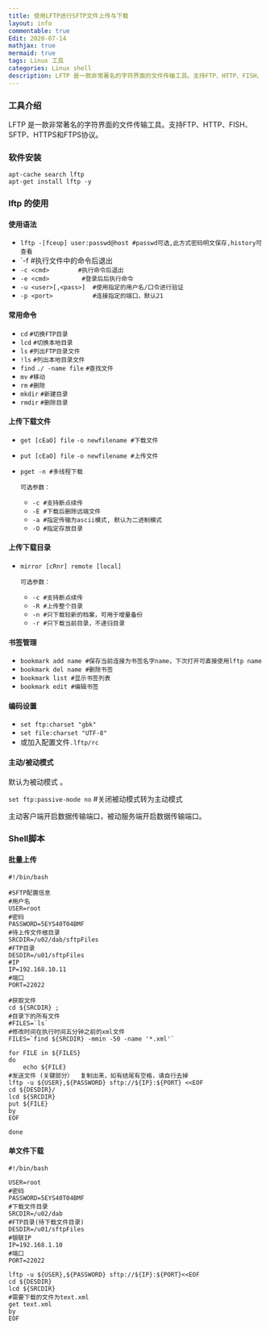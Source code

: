 ```yaml
---
title: 使用LFTP进行SFTP文件上传与下载
layout: info
commentable: true
Edit: 2020-07-14
mathjax: true
mermaid: true
tags: Linux 工具
categories: Linux shell
description: LFTP 是一款非常著名的字符界面的文件传输工具。支持FTP、HTTP、FISH、SFTP、HTTPS和FTPS协议。
---
```


### 工具介绍

LFTP 是一款非常著名的字符界面的文件传输工具。支持FTP、HTTP、FISH、SFTP、HTTPS和FTPS协议。

### 软件安装

```shell
apt-cache search lftp
apt-get install lftp -y
```

### lftp 的使用

#### 使用语法

-	`lftp -[fceup] user:passwd@host #passwd可选,此方式密码明文保存,history可查看` 
-	`-f <file>           #执行文件中的命令后退出
-	 `-c <cmd>        #执行命令后退出` 
-	`-e <cmd>         #登录后后执行命令` 
-	`-u <user>[,<pass>]  #使用指定的用户名/口令进行验证` 
-	`-p <port>           #连接指定的端口，默认21`

#### 常用命令

- `cd` `#切换FTP目录` 
- `lcd` `#切换本地目录`
- `ls`  `#列出FTP目录文件` 
- `!ls` `#列出本地目录文件` 
- `find` `./ -name file` `#查找文件` 
- `mv` `#移动` 
- `rm` `#删除` 
- `mkdir` `#新建目录` 
- `rmdir` `#删除目录`

#### 上传下载文件

- `get [cEaO] file` `-o newfilename #下载文件` 

- `put [cEaO] file` `-o newfilename #上传文件` 

- `pget -n #多线程下载` 

  `可选参数：` 

  - `-c #支持断点续传` 
  - `-E #下载后删除远端文件` 
  - `-a #指定传输为ascii模式, 默认为二进制模式` 
  - `-O #指定存放目录`

#### 上传下载目录

- `mirror [cRnr] remote [local]` 

  `可选参数：` 

  - `-c #支持断点续传` 
  - `-R #上传整个目录` 
  - `-n #只下载较新的档案，可用于增量备份` 
  - `-r #只下载当前目录，不递归目录`

#### 书签管理

- `bookmark add name #保存当前连接为书签名字name，下次打开可直接使用lftp name` 
- `bookmark del name #删除书签` 
- `bookmark list #显示书签列表` 
- `bookmark edit #编辑书签`

#### 编码设置

- `set ftp:charset "gbk"` 
- `set file:charset "UTF-8"` 
- 或加入配置文件`.lftp/rc`

#### 主动/被动模式

默认为被动模式 。

`set ftp:passive-mode no` #关闭被动模式转为主动模式

主动客户端开启数据传输端口，被动服务端开启数据传输端口。

### Shell脚本

#### 批量上传

```shell
#!/bin/bash

#SFTP配置信息
#用户名
USER=root
#密码
PASSWORD=5EYS40T04BMF
#待上传文件根目录
SRCDIR=/u02/dab/sftpFiles
#FTP目录
DESDIR=/u01/sftpFiles
#IP
IP=192.168.10.11
#端口
PORT=22022

#获取文件
cd ${SRCDIR} ;
#目录下的所有文件
#FILES=`ls` 
#修改时间在执行时间五分钟之前的xml文件
FILES=`find ${SRCDIR} -mmin -50 -name '*.xml'`

for FILE in ${FILES}
do
    echo ${FILE}
#发送文件 (关键部分）  复制出来，如有结尾有空格，请自行去掉
lftp -u ${USER},${PASSWORD} sftp://${IP}:${PORT} <<EOF
cd ${DESDIR}/
lcd ${SRCDIR}
put ${FILE}
by
EOF

done
```

#### 单文件下载

```shell
#!/bin/bash

USER=root
#密码
PASSWORD=5EYS40T04BMF
#下载文件目录
SRCDIR=/u02/dab
#FTP目录(待下载文件目录)
DESDIR=/u01/sftpFiles
#银联IP
IP=192.168.1.10
#端口
PORT=22022

lftp -u ${USER},${PASSWORD} sftp://${IP}:${PORT}<<EOF
cd ${DESDIR}
lcd ${SRCDIR}
#需要下载的文件为text.xml
get text.xml
by
EOF
```

